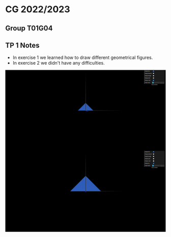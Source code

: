 # CG 2022/2023

## Group T01G04

## TP 1 Notes
- In exercise 1 we learned how to draw different geometrical figures.
- In exercise 2 we didn't have any difficulties.

![Screenshot 1](screenshots/CG-t01g04-tp1-1.png)
